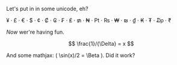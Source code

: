 Let's put in in some unicode, eh?

¥ · £ · € · $ · ¢ · ₡ · ₢ · ₣ · ₤ · ₥ · ₦ · ₧ · ₨ · ₩ · ₪ · ₫ · ₭ · ₮ · ₯ · ₹

*Now* wer're having fun.

$$ \frac{1}/{\Delta} = x $$

And some mathjax: \( \sin(x)/2 = \Beta \). Did it work?


